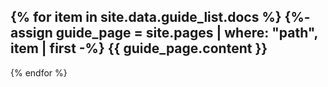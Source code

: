 {% for item in site.data.guide_list.docs %}
  {%- assign guide_page = site.pages | where: "path", item | first -%}
  {{ guide_page.content }}
---
{% endfor %}